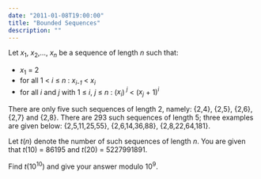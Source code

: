 ```yaml
---
date: "2011-01-08T19:00:00"
title: "Bounded Sequences"
description: ""
---
```


<p>
Let <var>x</var><sub>1</sub>, <var>x</var><sub>2</sub>,..., <var>x<sub>n</sub></var> be a sequence of length <var>n</var> such that:
</p><ul><li><var>x</var><sub>1</sub> = 2</li>
<li>for all 1 &lt; <var>i</var> ≤ <var>n</var> : <var>x</var><sub><var>i</var>-<i>1</i></sub> &lt; <var>x<sub>i</sub></var></li>
<li>for all <var>i</var> and <var>j</var> with 1 ≤ <var>i</var>, <var>j</var> ≤ <var>n</var> : (<var>x<sub>i</sub></var>)<var><sup> j</sup></var> &lt; (<var>x<sub>j</sub></var> + 1)<var><sup>i</sup></var></li>
</ul><p>
There are only five such sequences of length 2, namely:
{2,4}, {2,5}, {2,6}, {2,7} and {2,8}.
There are 293 such sequences of length 5; three examples are given below:
{2,5,11,25,55}, {2,6,14,36,88}, {2,8,22,64,181}.
</p>
<p>
Let <var>t</var>(<var>n</var>) denote the number of such sequences of length <var>n</var>.
You are given that <var>t</var>(10) = 86195 and <var>t</var>(20) = 5227991891.
</p>
<p>
Find <var>t</var>(10<sup>10</sup>) and give your answer modulo 10<sup>9</sup>.
</p>

